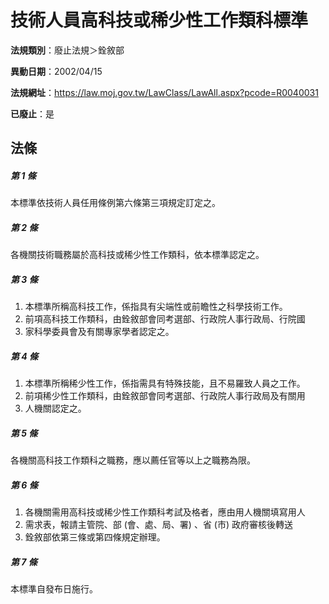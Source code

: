 # 技術人員高科技或稀少性工作類科標準

**法規類別**：廢止法規＞銓敘部

**異動日期**：2002/04/15  

**法規網址**：https://law.moj.gov.tw/LawClass/LawAll.aspx?pcode=R0040031

**已廢止**：是



## 法條
##### 第 1 條
本標準依技術人員任用條例第六條第三項規定訂定之。

##### 第 2 條
各機關技術職務屬於高科技或稀少性工作類科，依本標準認定之。

##### 第 3 條
1. 本標準所稱高科技工作，係指具有尖端性或前瞻性之科學技術工作。
1. 前項高科技工作類科，由銓敘部會同考選部、行政院人事行政局、行院國
1. 家科學委員會及有關專家學者認定之。

##### 第 4 條
1. 本標準所稱稀少性工作，係指需具有特殊技能，且不易羅致人員之工作。
1. 前項稀少性工作類科，由銓敘部會同考選部、行政院人事行政局及有關用
1. 人機關認定之。

##### 第 5 條
各機關高科技工作類科之職務，應以薦任官等以上之職務為限。

##### 第 6 條
1. 各機關需用高科技或稀少性工作類科考試及格者，應由用人機關填寫用人
1. 需求表，報請主管院、部 (會、處、局、署) 、省 (市) 政府審核後轉送
1. 銓敘部依第三條或第四條規定辦理。

##### 第 7 條
本標準自發布日施行。



